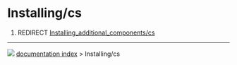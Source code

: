 # Installing/cs
1.  REDIRECT [Installing_additional_components/cs](Installing_additional_components/cs.md)



---
![](images/Button_right.svg) [documentation index](../README.md) > Installing/cs
